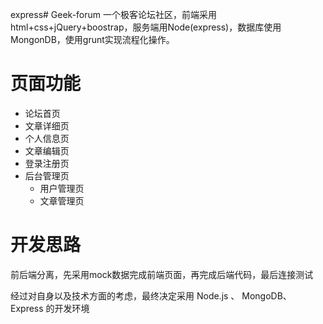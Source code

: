 express# Geek-forum
一个极客论坛社区，前端采用html+css+jQuery+boostrap，服务端用Node(express)，数据库使用MongonDB，使用grunt实现流程化操作。

# 页面功能
- 论坛首页
- 文章详细页
- 个人信息页
- 文章编辑页
- 登录注册页
- 后台管理页
  - 用户管理页
  - 文章管理页

# 开发思路
前后端分离，先采用mock数据完成前端页面，再完成后端代码，最后连接测试

经过对自身以及技术方面的考虑，最终决定采用 Node.js 、 MongoDB、 Express 的开发环境




